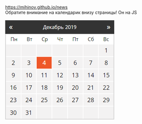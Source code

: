 <a href="https://mihinov.github.io/news/">https://mihinov.github.io/news</a>
<br>
Обратите внимание на календарик внизу страницы! Он на JS<br><br>
![image](https://raw.githubusercontent.com/mihinov/news/master/readme.png)

